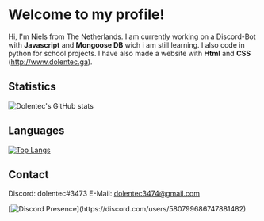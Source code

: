 # Welcome to my profile!
Hi, I'm Niels from The Netherlands. I am currently working on a Discord-Bot with **Javascript** and **Mongoose DB** wich i am still learning.
I also code in python for school projects.
I have also made a website with **Html** and **CSS** (http://www.dolentec.ga).

## Statistics
![Dolentec's GitHub stats](https://github-readme-stats.vercel.app/api?username=Dolentec&bg_color=30,e96443,904e95&title_color=fff&text_color=fff)
## Languages
[![Top Langs](https://github-readme-stats.vercel.app/api/top-langs/?username=Dolentec&layout=compact)](https://github.com/anuraghazra/github-readme-stats)
## Contact
Discord: dolentec#3473
E-Mail: dolentec3474@gmail.com

[![Discord Presence](https://lanyard-profile-readme.vercel.app/api/580799686747881482?theme=dark&bg=809ecf&animated=true&hideDiscrim=false&borderRadius=50px&idleMessage=Probably%20afk%20or%20coding...)](https://discord.com/users/580799686747881482)
